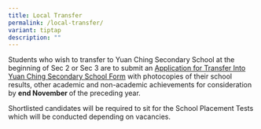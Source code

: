 ```yaml
---
title: Local Transfer
permalink: /local-transfer/
variant: tiptap
description: ""
---
```

<p>Students who wish to transfer to Yuan Ching Secondary School at the beginning
of Sec 2 or Sec 3 are to submit an <a href="https://go.gov.sg/ycss-transferform" rel="noopener noreferrer nofollow" target="_blank">Application for Transfer Into Yuan Ching Secondary School Form</a> with
photocopies of their school results, other academic and non-academic achievements
for consideration by <strong>end November </strong>of the preceding year.</p>
<p></p>
<p>Shortlisted candidates will be required to sit for the School Placement
Tests which will be conducted depending on vacancies.</p>